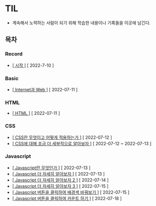 # TIL
  
* 계속해서 노력하는 사람이 되기 위해 학습한 내용이나 기록들을 이곳에 남긴다.
  
## 목차
  
### Record
  
* [[ 시작 ]](https://github.com/12OneTwo12/TIL/blob/main/record/20220710.md) [ 2022-7-10 ]    

### Basic  
  
* [[ Internet과 Web ]](https://github.com/12OneTwo12/TIL/blob/main/Basic/Internet.md) [ 2022-07-11 ]    

### HTML

* [[ HTML ]](https://github.com/12OneTwo12/TIL/blob/main/Html/basic.md) [ 2022-07-11 ]    
  
### CSS
  
* [[ CSS란 무엇이고 어떻게 적용하는가 ]](https://github.com/12OneTwo12/TIL/blob/main/CSS/readme.md) [ 2022-07-12 ]    
* [[ CSS에 대해 조금 더 세부적으로 알아보자 ]](https://github.com/12OneTwo12/TIL/blob/main/CSS/readme2.md) [ 2022-07-12 ~ 2022-07-13 ]    
  
### Javascript  
  
* [[ Javascript란 무엇인가 ]](https://github.com/12OneTwo12/TIL/blob/main/Javascript/readme.md) [ 2022-07-13 ]   
* [[ Javascript 더 자세히 알아보자 ]](https://github.com/12OneTwo12/TIL/blob/main/Javascript/readme2.md) [ 2022-07-13 ]   
* [[ Javascript 더 자세히 알아보자 2 ]](https://github.com/12OneTwo12/TIL/blob/main/Javascript/readme3.md) [ 2022-07-14 ]     
* [[ Javascript 더 자세히 알아보자 3 ]](https://github.com/12OneTwo12/TIL/blob/main/Javascript/readme4.md) [ 2022-07-15 ]   
* [[ Javascript 버튼을 클릭하여 배경색 바꿔보기 ]](https://github.com/12OneTwo12/TIL/blob/main/Javascript/readme5.md) [ 2022-07-15 ]   
* [[ Javascript 버튼을 클릭하여 카운트 하기 ]](https://github.com/12OneTwo12/TIL/blob/main/Javascript/readme6.md) [ 2022-07-18 ]  
